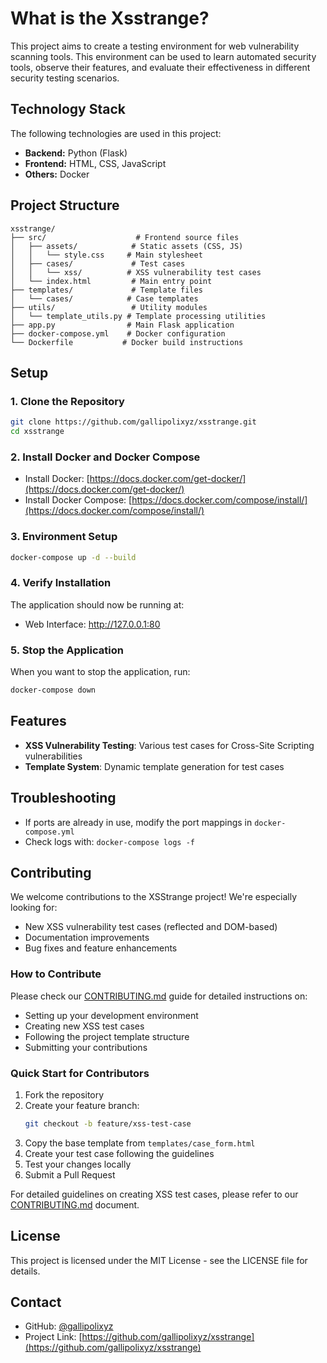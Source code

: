 # What is the Xsstrange?

This project aims to create a testing environment for web vulnerability scanning tools. This environment can be used to learn automated security tools, observe their features, and evaluate their effectiveness in different security testing scenarios.

## Technology Stack

The following technologies are used in this project:
- **Backend:** Python (Flask)
- **Frontend:** HTML, CSS, JavaScript
- **Others:** Docker

## Project Structure

```
xsstrange/
├── src/                    # Frontend source files
│   ├── assets/            # Static assets (CSS, JS)
│   │   └── style.css     # Main stylesheet
│   ├── cases/             # Test cases
│   │   └── xss/          # XSS vulnerability test cases
│   └── index.html         # Main entry point
├── templates/             # Template files
│   └── cases/            # Case templates
├── utils/                 # Utility modules
│   └── template_utils.py # Template processing utilities
├── app.py                # Main Flask application
├── docker-compose.yml    # Docker configuration
└── Dockerfile           # Docker build instructions
```

## Setup

### 1. Clone the Repository
```bash
git clone https://github.com/gallipolixyz/xsstrange.git
cd xsstrange
```

### 2. Install Docker and Docker Compose
- Install Docker: [https://docs.docker.com/get-docker/](https://docs.docker.com/get-docker/)
- Install Docker Compose: [https://docs.docker.com/compose/install/](https://docs.docker.com/compose/install/)

### 3. Environment Setup
```bash
docker-compose up -d --build
```

### 4. Verify Installation
The application should now be running at:
- Web Interface: http://127.0.0.1:80

### 5. Stop the Application
When you want to stop the application, run:
```bash
docker-compose down
```

## Features

- **XSS Vulnerability Testing**: Various test cases for Cross-Site Scripting vulnerabilities
- **Template System**: Dynamic template generation for test cases

## Troubleshooting

- If ports are already in use, modify the port mappings in `docker-compose.yml`
- Check logs with: `docker-compose logs -f`

## Contributing

We welcome contributions to the XSStrange project! We're especially looking for:

- New XSS vulnerability test cases (reflected and DOM-based)
- Documentation improvements
- Bug fixes and feature enhancements

### How to Contribute

Please check our [CONTRIBUTING.md](CONTRIBUTING.md) guide for detailed instructions on:

- Setting up your development environment
- Creating new XSS test cases
- Following the project template structure
- Submitting your contributions

### Quick Start for Contributors

1. Fork the repository
2. Create your feature branch:
   ```bash
   git checkout -b feature/xss-test-case
   ```
3. Copy the base template from `templates/case_form.html`
4. Create your test case following the guidelines
5. Test your changes locally
6. Submit a Pull Request

For detailed guidelines on creating XSS test cases, please refer to our [CONTRIBUTING.md](CONTRIBUTING.md) document.

## License

This project is licensed under the MIT License - see the LICENSE file for details.

## Contact

- GitHub: [@gallipolixyz](https://github.com/gallipolixyz)
- Project Link: [https://github.com/gallipolixyz/xsstrange](https://github.com/gallipolixyz/xsstrange)
